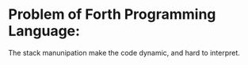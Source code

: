 # Problem of Forth Programming Language:
The stack manunipation make the code dynamic, and hard to interpret.
